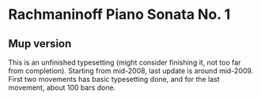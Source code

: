 Rachmaninoff Piano Sonata No. 1
===============================

Mup version
-----------
This is an unfinished typesetting (might consider finishing it, not too far from completion). Starting from mid-2008, last update is around mid-2009. First two movements has basic typesetting done, and for the last movement, about 100 bars done.
